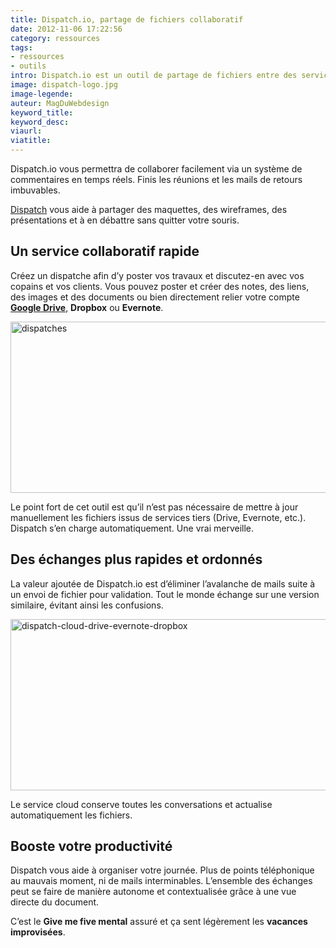```yaml
---
title: Dispatch.io, partage de fichiers collaboratif
date: 2012-11-06 17:22:56
category: ressources
tags:
- ressources
- outils
intro: Dispatch.io est un outil de partage de fichiers entre des services tels que Dropbox, Drive, Evernote ou Box.
image: dispatch-logo.jpg
image-legende:
auteur: MagDuWebdesign
keyword_title:
keyword_desc:
viaurl:
viatitle:
---
```


<p>Dispatch.io vous permettra de collaborer facilement via un système de commentaires en temps réels. Finis les réunions et les mails de retours imbuvables.</p>
<p><a title="dispatch.io" href="http://dispatch.io/" target="_blank">Dispatch</a> vous aide à partager des maquettes, des wireframes, des présentations et à en débattre sans quitter votre souris.</p>
<h2>Un service collaboratif rapide</h2>
<p>Créez un dispatche afin d’y poster vos travaux et discutez-en avec vos copains et vos clients. Vous pouvez poster et créer des notes, des liens, des images et des documents ou bien directement relier votre compte <a title="Réaliser un backup WordPress vers Google Drive automatiquement" href="http://magazineduwebdesign.com/backup-site-wordpress-vers-google-drive"><strong>Google Drive</strong></a>, <strong>Dropbox</strong> ou <strong>Evernote</strong>.</p>
<p><img class="alignnone  wp-image-2606" title="dispatches" src="https://s3-eu-west-1.amazonaws.com/mdw-img/large/dispatches1.jpg" alt="dispatches" width="555" height="274"></p>
<p>Le point fort de cet outil est qu’il n’est pas nécessaire de mettre à jour manuellement les fichiers issus de services tiers (Drive, Evernote, etc.). Dispatch s’en charge automatiquement. Une vrai merveille.</p>
<h2>Des échanges plus rapides et ordonnés</h2>
<p>La valeur ajoutée de Dispatch.io est d’éliminer l’avalanche de mails suite à un envoi de fichier pour validation. Tout le monde échange sur une version similaire, évitant ainsi les confusions.</p>
<p><img class="alignnone size-full wp-image-2607" title="dispatch-cloud-drive-evernote-dropbox" src="https://s3-eu-west-1.amazonaws.com/mdw-img/large/dispatch-cloud-drive-evernote-dropbox.jpg" alt="dispatch-cloud-drive-evernote-dropbox" width="555" height="274"></p>
<p>Le service cloud conserve toutes les conversations et actualise automatiquement les fichiers.</p>
<h2>Booste votre productivité</h2>
<p>Dispatch vous aide à organiser votre journée. Plus de points téléphonique au mauvais moment, ni de mails interminables. L’ensemble des échanges peut se faire de manière autonome et contextualisée grâce à une vue directe du document.</p>
<p>C’est le <strong>Give me five mental</strong> assuré et ça sent légèrement les <strong>vacances improvisées</strong>.</p>